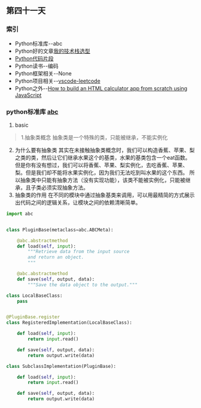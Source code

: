 ## 第四十一天
### 索引
- Python标准库--abc
- Python好的文章[我的技术栈选型](https://jiajunhuang.com/articles/2019_11_13-tech_stack.md.html)
- [Python代码片段](day41.py)
- Python读书--编码
- Python框架相关--None
- Python项目相关--[vscode-leetcode](https://github.com/jdneo/vscode-leetcode)
- Python之外--[How to build an HTML calculator app from scratch using JavaScript](https://www.freecodecamp.org/news/how-to-build-an-html-calculator-app-from-scratch-using-javascript-4454b8714b98/)
### python标准库 [abc](https://pymotw.com/3/abc/index.html)
1. basic
> 1.抽象类概念
抽象类是一个特殊的类，只能被继承，不能实例化
2. 为什么要有抽象类
其实在未接触抽象类概念时，我们可以构造香蕉、苹果、梨之类的类，然后让它们继承水果这个的基类，水果的基类包含一个eat函数。
但是你有没有想过，我们可以将香蕉、苹果、梨实例化，去吃香蕉、苹果、梨。但是我们却不能将水果实例化，因为我们无法吃到叫水果的这个东西。
所以抽象类中只能有抽象方法（没有实现功能），该类不能被实例化，只能被继承，且子类必须实现抽象方法。
3. 抽象类的作用
在不同的模块中通过抽象基类来调用，可以用最精简的方式展示出代码之间的逻辑关系，让模块之间的依赖清晰简单。

```python
import abc


class PluginBase(metaclass=abc.ABCMeta):

    @abc.abstractmethod
    def load(self, input):
        """Retrieve data from the input source
        and return an object.
        """

    @abc.abstractmethod
    def save(self, output, data):
        """Save the data object to the output."""

class LocalBaseClass:
    pass


@PluginBase.register
class RegisteredImplementation(LocalBaseClass):

    def load(self, input):
        return input.read()

    def save(self, output, data):
        return output.write(data)

class SubclassImplementation(PluginBase):

    def load(self, input):
        return input.read()

    def save(self, output, data):
        return output.write(data)
```